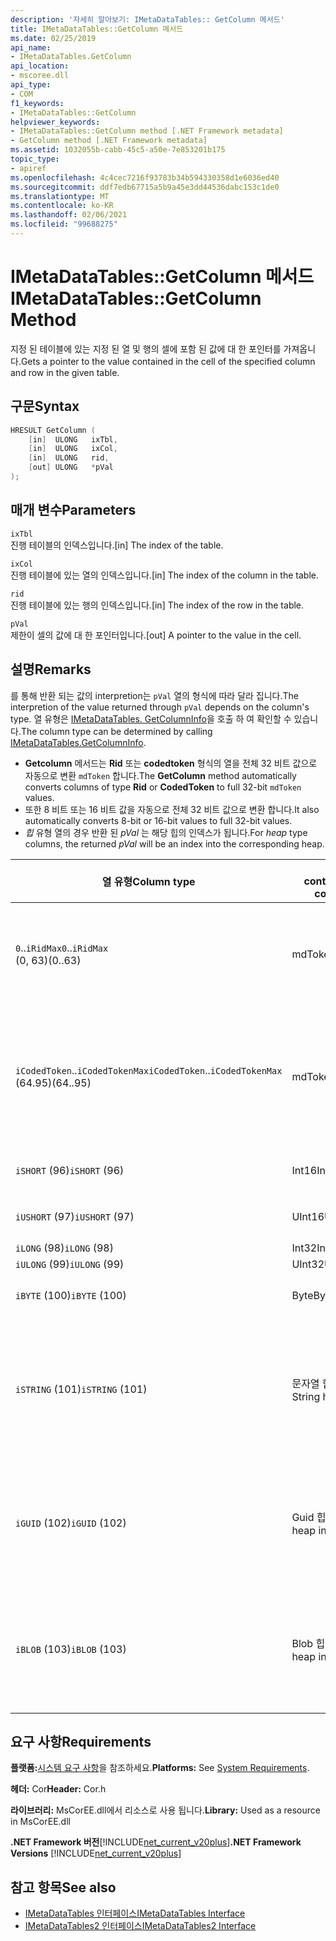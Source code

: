 ```yaml
---
description: '자세히 알아보기: IMetaDataTables:: GetColumn 메서드'
title: IMetaDataTables::GetColumn 메서드
ms.date: 02/25/2019
api_name:
- IMetaDataTables.GetColumn
api_location:
- mscoree.dll
api_type:
- COM
f1_keywords:
- IMetaDataTables::GetColumn
helpviewer_keywords:
- IMetaDataTables::GetColumn method [.NET Framework metadata]
- GetColumn method [.NET Framework metadata]
ms.assetid: 1032055b-cabb-45c5-a50e-7e853201b175
topic_type:
- apiref
ms.openlocfilehash: 4c4cec7216f93783b34b594330358d1e6036ed40
ms.sourcegitcommit: ddf7edb67715a5b9a45e3dd44536dabc153c1de0
ms.translationtype: MT
ms.contentlocale: ko-KR
ms.lasthandoff: 02/06/2021
ms.locfileid: "99688275"
---
```

# <a name="imetadatatablesgetcolumn-method"></a><span data-ttu-id="27077-103">IMetaDataTables::GetColumn 메서드</span><span class="sxs-lookup"><span data-stu-id="27077-103">IMetaDataTables::GetColumn Method</span></span>

<span data-ttu-id="27077-104">지정 된 테이블에 있는 지정 된 열 및 행의 셀에 포함 된 값에 대 한 포인터를 가져옵니다.</span><span class="sxs-lookup"><span data-stu-id="27077-104">Gets a pointer to the value contained in the cell of the specified column and row in the given table.</span></span>  
  
## <a name="syntax"></a><span data-ttu-id="27077-105">구문</span><span class="sxs-lookup"><span data-stu-id="27077-105">Syntax</span></span>  
  
```cpp  
HRESULT GetColumn (
    [in]  ULONG   ixTbl,  
    [in]  ULONG   ixCol,  
    [in]  ULONG   rid,  
    [out] ULONG   *pVal  
);  
```  
  
## <a name="parameters"></a><span data-ttu-id="27077-106">매개 변수</span><span class="sxs-lookup"><span data-stu-id="27077-106">Parameters</span></span>

 `ixTbl`  
 <span data-ttu-id="27077-107">진행 테이블의 인덱스입니다.</span><span class="sxs-lookup"><span data-stu-id="27077-107">[in] The index of the table.</span></span>  
  
 `ixCol`  
 <span data-ttu-id="27077-108">진행 테이블에 있는 열의 인덱스입니다.</span><span class="sxs-lookup"><span data-stu-id="27077-108">[in] The index of the column in the table.</span></span>  
  
 `rid`  
 <span data-ttu-id="27077-109">진행 테이블에 있는 행의 인덱스입니다.</span><span class="sxs-lookup"><span data-stu-id="27077-109">[in] The index of the row in the table.</span></span>  
  
 `pVal`  
 <span data-ttu-id="27077-110">제한이 셀의 값에 대 한 포인터입니다.</span><span class="sxs-lookup"><span data-stu-id="27077-110">[out] A pointer to the value in the cell.</span></span>  

## <a name="remarks"></a><span data-ttu-id="27077-111">설명</span><span class="sxs-lookup"><span data-stu-id="27077-111">Remarks</span></span>

<span data-ttu-id="27077-112">를 통해 반환 되는 값의 interpretion는 `pVal` 열의 형식에 따라 달라 집니다.</span><span class="sxs-lookup"><span data-stu-id="27077-112">The interpretion of the value returned through `pVal` depends on the column's type.</span></span> <span data-ttu-id="27077-113">열 유형은 [IMetaDataTables. GetColumnInfo](imetadatatables-getcolumninfo-method.md)을 호출 하 여 확인할 수 있습니다.</span><span class="sxs-lookup"><span data-stu-id="27077-113">The column type can be determined by calling [IMetaDataTables.GetColumnInfo](imetadatatables-getcolumninfo-method.md).</span></span>

- <span data-ttu-id="27077-114">**Getcolumn** 메서드는 **Rid** 또는 **codedtoken** 형식의 열을 전체 32 비트 값으로 자동으로 변환 `mdToken` 합니다.</span><span class="sxs-lookup"><span data-stu-id="27077-114">The **GetColumn** method automatically converts columns of type **Rid** or **CodedToken** to full 32-bit `mdToken` values.</span></span>
- <span data-ttu-id="27077-115">또한 8 비트 또는 16 비트 값을 자동으로 전체 32 비트 값으로 변환 합니다.</span><span class="sxs-lookup"><span data-stu-id="27077-115">It also automatically converts 8-bit or 16-bit values to full 32-bit values.</span></span>
- <span data-ttu-id="27077-116">*힙* 유형 열의 경우 반환 된 *pVal* 는 해당 힙의 인덱스가 됩니다.</span><span class="sxs-lookup"><span data-stu-id="27077-116">For *heap* type columns, the returned *pVal* will be an index into the corresponding heap.</span></span>

| <span data-ttu-id="27077-117">열 유형</span><span class="sxs-lookup"><span data-stu-id="27077-117">Column type</span></span>              | <span data-ttu-id="27077-118">pVal contains</span><span class="sxs-lookup"><span data-stu-id="27077-118">pVal contains</span></span> | <span data-ttu-id="27077-119">의견</span><span class="sxs-lookup"><span data-stu-id="27077-119">Comment</span></span>                          |
|--------------------------|---------------|-----------------------------------|
| <span data-ttu-id="27077-120">`0`..`iRidMax`</span><span class="sxs-lookup"><span data-stu-id="27077-120">`0`..`iRidMax`</span></span><br><span data-ttu-id="27077-121">(0, 63)</span><span class="sxs-lookup"><span data-stu-id="27077-121">(0..63)</span></span>  | <span data-ttu-id="27077-122">mdToken</span><span class="sxs-lookup"><span data-stu-id="27077-122">mdToken</span></span>     | <span data-ttu-id="27077-123">*pVal* 에는 전체 토큰이 포함 됩니다.</span><span class="sxs-lookup"><span data-stu-id="27077-123">*pVal* will contain a full Token.</span></span> <span data-ttu-id="27077-124">함수는 Rid를 전체 토큰으로 자동으로 변환 합니다.</span><span class="sxs-lookup"><span data-stu-id="27077-124">The function automatically converts the Rid into a full token.</span></span> |
| <span data-ttu-id="27077-125">`iCodedToken`..`iCodedTokenMax`</span><span class="sxs-lookup"><span data-stu-id="27077-125">`iCodedToken`..`iCodedTokenMax`</span></span><br><span data-ttu-id="27077-126">(64.95)</span><span class="sxs-lookup"><span data-stu-id="27077-126">(64..95)</span></span> | <span data-ttu-id="27077-127">mdToken</span><span class="sxs-lookup"><span data-stu-id="27077-127">mdToken</span></span> | <span data-ttu-id="27077-128">반환 될 때 *pVal* 는 전체 토큰을 포함 합니다.</span><span class="sxs-lookup"><span data-stu-id="27077-128">Upon return, *pVal* will contain a full Token.</span></span> <span data-ttu-id="27077-129">함수는 CodedToken의 압축을 자동으로 전체 토큰으로 만듭니다.</span><span class="sxs-lookup"><span data-stu-id="27077-129">The function automatically decompresses the CodedToken into a full token.</span></span> |
| <span data-ttu-id="27077-130">`iSHORT` (96)</span><span class="sxs-lookup"><span data-stu-id="27077-130">`iSHORT` (96)</span></span>            | <span data-ttu-id="27077-131">Int16</span><span class="sxs-lookup"><span data-stu-id="27077-131">Int16</span></span>         | <span data-ttu-id="27077-132">자동으로 32 비트에 자동으로 서명 합니다.</span><span class="sxs-lookup"><span data-stu-id="27077-132">Automatically sign-extended to 32-bit.</span></span>  |
| <span data-ttu-id="27077-133">`iUSHORT` (97)</span><span class="sxs-lookup"><span data-stu-id="27077-133">`iUSHORT` (97)</span></span>           | <span data-ttu-id="27077-134">UInt16</span><span class="sxs-lookup"><span data-stu-id="27077-134">UInt16</span></span>        | <span data-ttu-id="27077-135">자동으로 32 비트에 자동으로 서명 합니다.</span><span class="sxs-lookup"><span data-stu-id="27077-135">Automatically sign-extended to 32-bit.</span></span>  |
| <span data-ttu-id="27077-136">`iLONG` (98)</span><span class="sxs-lookup"><span data-stu-id="27077-136">`iLONG` (98)</span></span>             | <span data-ttu-id="27077-137">Int32</span><span class="sxs-lookup"><span data-stu-id="27077-137">Int32</span></span>         |                                        |
| <span data-ttu-id="27077-138">`iULONG` (99)</span><span class="sxs-lookup"><span data-stu-id="27077-138">`iULONG` (99)</span></span>            | <span data-ttu-id="27077-139">UInt32</span><span class="sxs-lookup"><span data-stu-id="27077-139">UInt32</span></span>        |                                        |
| <span data-ttu-id="27077-140">`iBYTE` (100)</span><span class="sxs-lookup"><span data-stu-id="27077-140">`iBYTE` (100)</span></span>            | <span data-ttu-id="27077-141">Byte</span><span class="sxs-lookup"><span data-stu-id="27077-141">Byte</span></span>          | <span data-ttu-id="27077-142">자동으로 32 비트에 자동으로 서명 합니다.</span><span class="sxs-lookup"><span data-stu-id="27077-142">Automatically sign-extended to 32-bit.</span></span>  |
| <span data-ttu-id="27077-143">`iSTRING` (101)</span><span class="sxs-lookup"><span data-stu-id="27077-143">`iSTRING` (101)</span></span>          | <span data-ttu-id="27077-144">문자열 힙 인덱스</span><span class="sxs-lookup"><span data-stu-id="27077-144">String heap index</span></span> | <span data-ttu-id="27077-145">*pVal* 은 문자열 힙에 대 한 인덱스입니다.</span><span class="sxs-lookup"><span data-stu-id="27077-145">*pVal* is an index into the String heap.</span></span> <span data-ttu-id="27077-146">[IMetadataTables:: GetString](imetadatatables-getstring-method.md) 를 사용 하 여 실제 열 문자열 값을 가져옵니다.</span><span class="sxs-lookup"><span data-stu-id="27077-146">Use [IMetadataTables::GetString](imetadatatables-getstring-method.md) to get the actual column String value.</span></span> |
| <span data-ttu-id="27077-147">`iGUID` (102)</span><span class="sxs-lookup"><span data-stu-id="27077-147">`iGUID` (102)</span></span>            | <span data-ttu-id="27077-148">Guid 힙 인덱스</span><span class="sxs-lookup"><span data-stu-id="27077-148">Guid heap index</span></span> | <span data-ttu-id="27077-149">*pVal* 는 Guid 힙의 인덱스입니다.</span><span class="sxs-lookup"><span data-stu-id="27077-149">*pVal* is an index into the Guid heap.</span></span> <span data-ttu-id="27077-150">[IMetadataTables:: GetGuid](imetadatatables-getguid-method.md) 를 사용 하 여 실제 열 Guid 값을 가져옵니다.</span><span class="sxs-lookup"><span data-stu-id="27077-150">Use [IMetadataTables::GetGuid](imetadatatables-getguid-method.md) to get the actual column Guid value.</span></span> |
| <span data-ttu-id="27077-151">`iBLOB` (103)</span><span class="sxs-lookup"><span data-stu-id="27077-151">`iBLOB` (103)</span></span>            | <span data-ttu-id="27077-152">Blob 힙 인덱스</span><span class="sxs-lookup"><span data-stu-id="27077-152">Blob heap index</span></span> | <span data-ttu-id="27077-153">*pVal* 는 Blob 힙에 대 한 인덱스입니다.</span><span class="sxs-lookup"><span data-stu-id="27077-153">*pVal* is an index into the Blob heap.</span></span> <span data-ttu-id="27077-154">[IMetadataTables:: GetBlob](imetadatatables-getblob-method.md) 을 사용 하 여 실제 열 Blob 값을 가져옵니다.</span><span class="sxs-lookup"><span data-stu-id="27077-154">Use [IMetadataTables::GetBlob](imetadatatables-getblob-method.md) to get the actual column Blob value.</span></span> |
  
## <a name="requirements"></a><span data-ttu-id="27077-155">요구 사항</span><span class="sxs-lookup"><span data-stu-id="27077-155">Requirements</span></span>  

 <span data-ttu-id="27077-156">**플랫폼:**[시스템 요구 사항](../../get-started/system-requirements.md)을 참조하세요.</span><span class="sxs-lookup"><span data-stu-id="27077-156">**Platforms:** See [System Requirements](../../get-started/system-requirements.md).</span></span>  
  
 <span data-ttu-id="27077-157">**헤더:** Cor</span><span class="sxs-lookup"><span data-stu-id="27077-157">**Header:** Cor.h</span></span>  
  
 <span data-ttu-id="27077-158">**라이브러리:** MsCorEE.dll에서 리소스로 사용 됩니다.</span><span class="sxs-lookup"><span data-stu-id="27077-158">**Library:** Used as a resource in MsCorEE.dll</span></span>  
  
 <span data-ttu-id="27077-159">**.NET Framework 버전**[!INCLUDE[net_current_v20plus](../../../../includes/net-current-v20plus-md.md)]</span><span class="sxs-lookup"><span data-stu-id="27077-159">**.NET Framework Versions** [!INCLUDE[net_current_v20plus](../../../../includes/net-current-v20plus-md.md)]</span></span>  
  
## <a name="see-also"></a><span data-ttu-id="27077-160">참고 항목</span><span class="sxs-lookup"><span data-stu-id="27077-160">See also</span></span>

- [<span data-ttu-id="27077-161">IMetaDataTables 인터페이스</span><span class="sxs-lookup"><span data-stu-id="27077-161">IMetaDataTables Interface</span></span>](imetadatatables-interface.md)
- [<span data-ttu-id="27077-162">IMetaDataTables2 인터페이스</span><span class="sxs-lookup"><span data-stu-id="27077-162">IMetaDataTables2 Interface</span></span>](imetadatatables2-interface.md)
